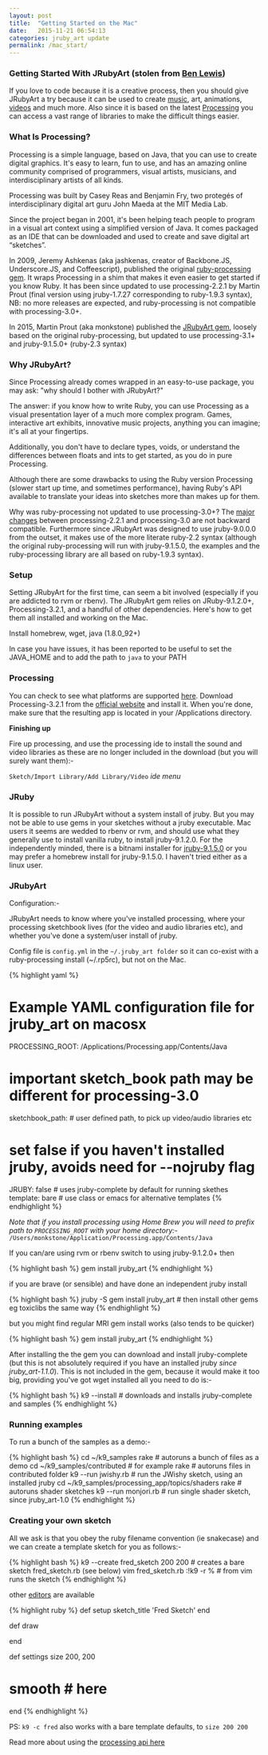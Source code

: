 ```yaml
---
layout: post
title:  "Getting Started on the Mac"
date:   2015-11-21 06:54:13
categories: jruby_art update
permalink: /mac_start/
---
```


### Getting Started With JRubyArt (stolen from [Ben Lewis][ben])

If you love to code because it is a creative process, then you should give JRubyArt a try because it can be used to create [music][sound], art, animations, [videos][video] and much more. Also since it is based on the latest [Processing][processing] you can access a vast range of libraries to make the difficult things easier.

### What Is Processing?

Processing is a simple language, based on Java, that you can use to create digital graphics. It's easy to learn, fun to use, and has an amazing online community comprised of programmers, visual artists, musicians, and interdisciplinary artists of all kinds.

Processing was built by Casey Reas and Benjamin Fry, two protegés of interdisciplinary digital art guru John Maeda at the MIT Media Lab.

Since the project began in 2001, it's been helping teach people to program in a visual art context using a simplified version of Java. It comes packaged as an IDE that can be downloaded and used to create and save digital art “sketches”.

In 2009, Jeremy Ashkenas (aka jashkenas, creator of Backbone.JS, Underscore.JS, and Coffeescript), published the original [ruby-processing gem][gem]. It wraps Processing in a shim that makes it even easier to get started if you know Ruby. It has been since updated to use processing-2.2.1 by Martin Prout (final version using jruby-1.7.27 corresponding to ruby-1.9.3 syntax), NB: no more releases are expected, and ruby-processing is not compatible with processing-3.0+.

In 2015, Martin Prout (aka monkstone) published the [JRubyArt gem][jrubyart], loosely based on the original ruby-processing, but updated to use processing-3.1+ and jruby-9.1.5.0+ (ruby-2.3 syntax)

### Why JRubyArt?

Since Processing already comes wrapped in an easy-to-use package, you may ask: "why should I bother with JRubyArt?"

The answer: if you know how to write Ruby, you can use Processing as a visual presentation layer of a much more complex program. Games, interactive art exhibits, innovative music projects, anything you can imagine; it's all at your fingertips.

Additionally, you don't have to declare types, voids, or understand the differences between floats and ints to get started, as you do in pure Processing.

Although there are some drawbacks to using the Ruby version Processing (slower start up time, and sometimes performance), having Ruby's API available to translate your ideas into sketches more than makes up for them.

Why was ruby-processing not updated to use processing-3.0+? The [major changes][changes] between processing-2.2.1 and processing-3.0 are not backward compatible. Furthermore since JRubyArt was designed to use jruby-9.0.0.0 from the outset, it makes use of the more literate ruby-2.2 syntax (although the original ruby-processing will run with jruby-9.1.5.0, the examples and the ruby-processing library are all based on ruby-1.9.3 syntax).

### Setup

Setting JRubyArt for the first time, can seem a bit involved (especially if you are addicted to rvm or rbenv). The JRubyArt gem relies on JRuby-9.1.2.0+, Processing-3.2.1, and a handful of other dependencies. Here's how to get them all installed and working on the Mac.

Install homebrew, wget, java (1.8.0_92+)

In case you have issues, it has been reported to be useful to set the JAVA_HOME and to add the path to `java` to your PATH

### Processing

You can check to see what platforms are supported [here][platforms].
Download Processing-3.2.1 from the [official website][official] and install it. When you're done, make sure that the resulting app is located in your /Applications directory.

__Finishing up__

Fire up processing, and use the processing ide to install the sound and video libraries as these are no longer included in the
download (but you will surely want them):-

`Sketch/Import Library/Add Library/Video` _ide menu_

### JRuby

It is possible to run JRubyArt without a system install of jruby. But you may not be able to use gems in your sketches without a jruby executable. Mac users it seems are wedded to rbenv or rvm, and should use what they generally use to install vanilla ruby, to install jruby-9.1.2.0. For the independently minded, there is a bitnami installer for [jruby-9.1.5.0][bitnami] or you may prefer a homebrew install for jruby-9.1.5.0. I haven't tried either as a linux user.

### JRubyArt

Configuration:-

JRubyArt needs to know where you've installed processing, where your processing sketchbook lives (for the video and audio libraries etc), and whether you've done a system/user install of jruby.

Config file is `config.yml` in the `~/.jruby_art folder` so it can co-exist with a ruby-processing install (~/.rp5rc), but not on the Mac.

{% highlight yaml %}
# Example YAML configuration file for jruby_art on macosx
PROCESSING_ROOT: /Applications/Processing.app/Contents/Java
# important sketch_book path may be different for processing-3.0
sketchbook_path: # user defined path, to pick up video/audio libraries etc
# set false if you haven't installed jruby, avoids need for --nojruby flag
JRUBY: false # uses jruby-complete by default for running skethes
template: bare # use class or emacs for alternative templates
{% endhighlight %}

_Note that if you install processing using Home Brew you will need to prefix path to `PROCESSING_ROOT` with your home directory:-_ `/Users/monkstone/Application/Processing.app/Contents/Java`

If you can/are using rvm or rbenv switch to using jruby-9.1.2.0+ then

{% highlight bash %}
gem install jruby_art
{% endhighlight %}

if you are brave (or sensible) and have done an independent jruby install

{% highlight bash %}
jruby -S gem install jruby_art # then install other gems eg toxiclibs the same way
{% endhighlight %}

but you might find regular MRI gem install works (also tends to be quicker)

{% highlight bash %}
gem install jruby_art
{% endhighlight %}

After installing the the gem you can download and install jruby-complete (but this is not absolutely required if you have an installed jruby _since jruby_art-1.1.0_). This is not included in the gem, because it would make it too big, providing you've got wget installed all you need to do is:-

{% highlight bash %}
k9 --install # downloads and installs jruby-complete and samples
{% endhighlight %}

### Running examples

To run a bunch of the samples as a demo:-

{% highlight bash %}
cd ~/k9_samples
rake # autoruns a bunch of files as a demo
cd ~/k9_samples/contributed # for example
rake # autoruns files in contributed folder
k9 --run jwishy.rb # run the JWishy sketch, using an installed jruby
cd ~/k9_samples/processing_app/topics/shaders
rake # autoruns shader sketches
k9 --run monjori.rb # run single shader sketch, since jruby_art-1.0
{% endhighlight %}

### Creating your own sketch

All we ask is that you obey the ruby filename convention (ie snakecase) and we can create a template sketch for you as follows:-

{% highlight bash %}
k9 --create fred_sketch 200 200 # creates a bare sketch fred_sketch.rb (see below)
vim fred_sketch.rb
:!k9 -r % # from vim runs the sketch
{% endhighlight %}

other [editors][editors] are available

{% highlight ruby %}
def setup
  sketch_title 'Fred Sketch'
end

def draw

end

def settings
  size 200, 200
  # smooth # here
end
{% endhighlight %}

PS: `k9 -c fred` also works with a bare template defaults, to `size 200 200`

Read more about using the [processing api here][api]

[api]: {{site.github.url}}/api/
[editors]:{{site.github.url}}/editors/
[ben]:https://blog.engineyard.com/2015/getting-started-with-ruby-processing
[processing]:https://processing.org/
[gem]:https://rubygems.org/gems/ruby-processing
[jrubyart]:https://rubygems.org/gems/jruby_art
[changes]:https://github.com/processing/processing/wiki/Changes-in-3.0
[official]:https://processing.org/download/?processing
[platforms]:https://github.com/processing/processing/wiki/Supported-Platforms
[bitnami]:https://bitnami.com/stack/jruby/installer
[sound]:https://monkstone.github.io/_posts/minim
[video]:https://monkstone.github.io/_posts/create_video
